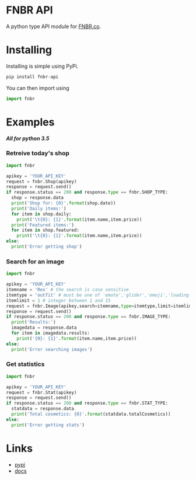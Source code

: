 # FNBR API
A python type API module for [FNBR.co](https://fnbr.co/api).

# Installing
Installing is simple using PyPi.
```python
pip install fnbr-api
```
You can then import using
```python
import fnbr
```

# Examples
***All for python 3.5***
### Retreive today's shop
```python
import fnbr

apikey = 'YOUR_API_KEY'
request = fnbr.Shop(apikey)
response = request.send()
if response.status == 200 and response.type == fnbr.SHOP_TYPE:
  shop = response.data
  print('Shop for: {0}'.format(shop.date))
  print('Daily items:')
  for item in shop.daily:
    print('\t{0}: {1}'.format(item.name,item.price))
  print('Featured items:')
  for item in shop.featured:
    print('\t{0}: {1}'.format(item.name,item.price))
else:
  print('Error getting shop')
```
### Search for an image
```python
import fnbr

apikey = 'YOUR_API_KEY'
itemname = 'Rex' # the search is case sensitive
itemtype = 'outfit' # must be one of 'emote','glider','emoji','loading','outfit','pickaxe','skydive','umbrella' or 'misc'. not case sensitive
itemlimit = 1 # integer between 1 and 15
request = fnbr.Image(apikey,search=itemname,type=itemtype,limit=itemlimit)
response = request.send()
if response.status == 200 and response.type == fnbr.IMAGE_TYPE:
  print('Results:')
  imagedata = response.data
  for item in imagedata.results:
    print('{0}: {1}'.format(item.name,item.price))
else:
  print('Error searching images')
```
### Get statistics
```python
import fnbr

apikey = 'YOUR_API_KEY'
request = fnbr.Stat(apikey)
response = request.send()
if response.status == 200 and response.type == fnbr.STAT_TYPE:
  statdata = response.data
  print('Total cosmetics: {0}'.format(statdata.totalCosmetics))
else:
  print('Error getting stats')
```
# Links
* [pypi](https://pypi.org/project/fnbr-api/)
* [docs](https://github.com/Douile/fnbr-api/wiki)
